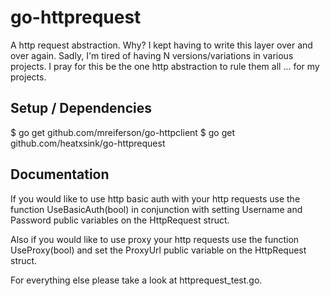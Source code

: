 go-httprequest
===============
A http request abstraction. Why? I kept having to write this layer over and over again. Sadly, I'm tired of having N versions/variations in various projects. I pray for this be the one http abstraction to rule them all ... for my projects.

Setup / Dependencies
--------------------
 $ go get github.com/mreiferson/go-httpclient
 $ go get github.com/heatxsink/go-httprequest

Documentation
-------------
If you would like to use http basic auth with your http requests use the function UseBasicAuth(bool) in conjunction with setting Username and Password public variables on the HttpRequest struct.

Also if you would like to use proxy your http requests use the function UseProxy(bool) and set the ProxyUrl public variable on the HttpRequest struct.

For everything else please take a look at httprequest_test.go.